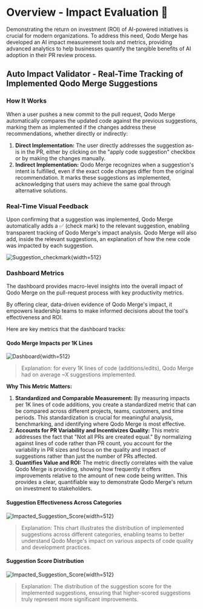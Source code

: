 # Overview - Impact Evaluation 💎

Demonstrating the return on investment (ROI) of AI-powered initiatives is crucial for modern organizations.
To address this need, Qodo Merge has developed an AI impact measurement tools and metrics, providing advanced analytics to help businesses quantify the tangible benefits of AI adoption in their PR review process.


## Auto Impact Validator - Real-Time Tracking of Implemented Qodo Merge Suggestions

### How It Works
When a user pushes a new commit to the pull request, Qodo Merge automatically compares the updated code against the previous suggestions, marking them as implemented if the changes address these recommendations, whether directly or indirectly:

1. **Direct Implementation:** The user directly addresses the suggestion as-is in the PR, either by clicking on the "apply code suggestion" checkbox or by making the changes manually.
2. **Indirect Implementation:** Qodo Merge recognizes when a suggestion's intent is fulfilled, even if the exact code changes differ from the original recommendation. It marks these suggestions as implemented, acknowledging that users may achieve the same goal through alternative solutions.

### Real-Time Visual Feedback
Upon confirming that a suggestion was implemented, Qodo Merge automatically adds a ✅ (check mark) to the relevant suggestion, enabling transparent tracking of Qodo Merge's impact analysis.
Qodo Merge will also add, inside the relevant suggestions, an explanation of how the new code was impacted by each suggestion.

![Suggestion_checkmark](https://codium.ai/images/pr_agent/auto_suggestion_checkmark.png){width=512}

### Dashboard Metrics
The dashboard provides macro-level insights into the overall impact of Qodo Merge on the pull-request process with key productivity metrics.

By offering clear, data-driven evidence of Qodo Merge's impact, it empowers leadership teams to make informed decisions about the tool's effectiveness and ROI.

Here are key metrics that the dashboard tracks:

#### Qodo Merge Impacts per 1K Lines
![Dashboard](https://codium.ai/images/pr_agent/impacts_per_1k_llines.png){width=512}
> Explanation: for every 1K lines of code (additions/edits), Qodo Merge had on average ~X suggestions implemented.

**Why This Metric Matters:**

1. **Standardized and Comparable Measurement:** By measuring impacts per 1K lines of code additions, you create a standardized metric that can be compared across different projects, teams, customers, and time periods. This standardization is crucial for meaningful analysis, benchmarking, and identifying where Qodo Merge is most effective.
2. **Accounts for PR Variability and Incentivizes Quality:** This metric addresses the fact that "Not all PRs are created equal." By normalizing against lines of code rather than PR count, you account for the variability in PR sizes and focus on the quality and impact of suggestions rather than just the number of PRs affected.
3. **Quantifies Value and ROI:** The metric directly correlates with the value Qodo Merge is providing, showing how frequently it offers improvements relative to the amount of new code being written. This provides a clear, quantifiable way to demonstrate Qodo Merge's return on investment to stakeholders.

#### Suggestion Effectiveness Across Categories
![Impacted_Suggestion_Score](https://codium.ai/images/pr_agent/impact_by_category.png){width=512}
> Explanation: This chart illustrates the distribution of implemented suggestions across different categories, enabling teams to better understand Qodo Merge's impact on various aspects of code quality and development practices.

#### Suggestion Score Distribution
![Impacted_Suggestion_Score](https://codium.ai/images/pr_agent/impacted_score_dist.png){width=512}
> Explanation: The distribution of the suggestion score for the implemented suggestions, ensuring that higher-scored suggestions truly represent more significant improvements.

